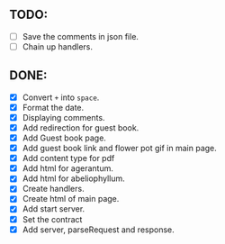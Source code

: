 
## TODO:

- [ ] Save the comments in json file.
- [ ] Chain up handlers.

## DONE:

- [x] Convert `+` into `space`.
- [x] Format the date.
- [X] Displaying comments. 
- [x] Add redirection for guest book.
- [x] Add Guest book page.
- [x] Add guest book link and flower pot gif in main page.
- [x] Add content type for pdf
- [x] Add html for agerantum.
- [x] Add html for abeliophyllum.
- [x] Create handlers. 
- [x] Create html of main page. 
- [x] Add start server. 
- [x]  Set the contract
- [x]  Add server, parseRequest and response.